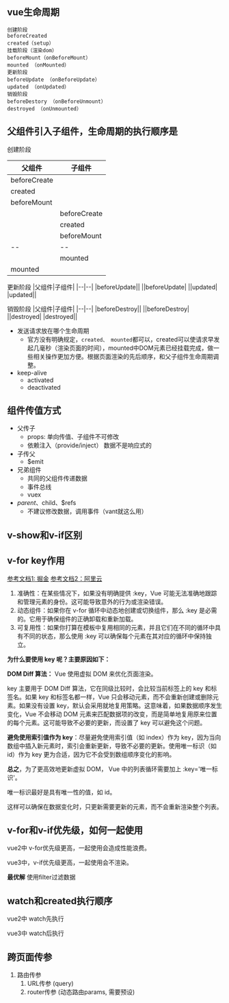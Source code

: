 <script>
import lifeCycle from './demo/lifeCycle.vue'
import watchC from './demo/watchC.vue'

export default {
  components: {
    lifeCycle,
    watchC
  },
}
</script>
<lifeCycle />
<watchC />

## vue生命周期
```
创建阶段
beforeCreated
created（setup）
挂载阶段（渲染dom）
beforeMount（onBeforeMount）
mounted （onMounted）
更新阶段
beforeUpdate （onBeforeUpdate）
updated （onUpdated）
销毁阶段
beforeDestory （onBeforeUnmount）
destroyed （onUnmounted）
```

## 父组件引入子组件，生命周期的执行顺序是
  
  创建阶段

  |父组件|子组件|
  |--|--|
  |beforeCreate||
  |created||
  |beforeMount||
  ||beforeCreate|
  ||created|
  ||beforeMount|
  |--|--|
  ||mounted|
  |mounted||

  更新阶段
  |父组件|子组件|
  |--|--|
  |beforeUpdate||
  ||beforeUpdate|
  ||updated|
  |updated||

  销毁阶段
  |父组件|子组件|
  |--|--|
  |beforeDestroy||
  ||beforeDestroy|
  ||destroyed|
  |destroyed||

- 发送请求放在哪个生命周期
  - 官方没有明确规定，`created、 mounted`都可以，created可以使请求早发起几毫秒（渲染页面的时间），mounted中DOM元素已经挂载完成，做一些相关操作更加方便。根据页面渲染的先后顺序，和父子组件生命周期调整。
- keep-alive
  - activated
  - deactivated

## 组件传值方式
- 父传子
  - props: 单向传值、子组件不可修改
  - 依赖注入（provide/inject） 数据不是响应式的
- 子传父
  - $emit
- 兄弟组件
  - 共同的父组件传递数据
  - 事件总线
  - vuex
- $parent、$child、$refs
  - 不建议修改数据，调用事件（vant就这么用）


<instruct />

## v-show和v-if区别

## v-for key作用

[参考文档1: 掘金](https://juejin.cn/post/7069004247651581989)
[参考文档2：阿里云](https://developer.aliyun.com/article/1432915)

1. 准确性：在某些情况下，如果没有明确提供 :key，Vue 可能无法准确地跟踪和管理元素的身份。这可能导致意外的行为或渲染错误。
2. 动态组件：如果你在 v-for 循环中动态地创建或切换组件，那么 :key 是必需的。它用于确保组件的正确卸载和重新加载。
3. 可复用性：如果你打算在模板中复用相同的元素，并且它们在不同的循环中具有不同的状态，那么使用 :key 可以确保每个元素在其对应的循环中保持独立。
   
**为什么要使用 key 呢？主要原因如下：**

**DOM Diff 算法：**
Vue 使用虚拟 DOM 来优化页面渲染。

key 主要用于 DOM Diff 算法，它在同级比较时，会比较当前标签上的 key 和标签名。如果 key 和标签名都一样，Vue 只会移动元素，而不会重新创建或删除元素。如果没有设置 key，默认会采用就地复用策略。这意味着，如果数据顺序发生变化，Vue 不会移动 DOM 元素来匹配数据项的改变，而是简单地复用原来位置的每个元素。这可能导致不必要的更新，而设置了 key 可以避免这个问题。

**避免使用索引值作为 key**：尽量避免使用索引值（如 index）作为 key，因为当向数组中插入新元素时，索引会重新更新，导致不必要的更新。使用唯一标识（如 id）作为 key 更为合适，因为它不会受到数组顺序变化的影响。


**总之**，为了更高效地更新虚拟 DOM，
Vue 中的列表循环需要加上 :key='唯一标识'。

唯一标识最好是具有唯一性的值，如 id。

这样可以确保在数据变化时，只更新需要更新的元素，而不会重新渲染整个列表。


## v-for和v-if优先级，如何一起使用
vue2中 v-for优先级更高，一起使用会造成性能浪费。

vue3中，v-if优先级更高，一起使用会不渲染。

**最优解** 使用filter过滤数据

## watch和created执行顺序
vue2中 watch先执行

vue3中 watch后执行

## 跨页面传参
1. 路由传参
   1. URL传参 (query)
   2. router传参 (动态路由params, 需要预设)